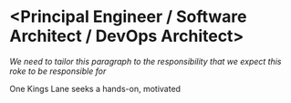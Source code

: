 # <Principal Engineer / Software Architect / DevOps Architect>

_We need to tailor this paragraph to the responsibility that we expect
this roke to be responsible for_

One Kings Lane seeks a hands-on, motivated <title>, who'll be responsible for all aspects of One Kings Lane storefront and in a fast paced, high growth, dynamic start-up environment. OKL is the online leader in <BLAH>, and our technology leverages industry-best tools and practices to enable our customers to indulge their dreams of <BLAH>...

_This paragraph is great by contrast_

You may not know every software language, tool, or design pattern but with a little help from Google and StackOverflow, you can learn a new things in a day and you're a subject matter expert in a week.  You reflexively write unit tests and can mentor a team of engineers in test driven development practices.  You design pragmatic, scalable architectures that are as simple as they should be (but no simpler!)  You use NoSQL and RDBMS technologies where and when they're appropriate, but you're not married to either.  You embrace DevOps philosophies and know that platform software in the 21st century is always evolving and never complete.  You champion security, scalability, and reliability throughout the software stack.  You are motivated by a commitment to writing understandable, maintainable, and reusable software.  You understand the application lifecycle and know that installation, configuration and deployment of application components is just as important as clean code.  You strive for quality and operational excellence.

# Required Attributes

* Drive technical strategy across multiple long term and short term projects
* Learn new techniques, languages, and tools quickly to drive organizational success.
* Transition well between providing high-level direction and diving
  into technical implementation
* Collaborate effectively through thoughtful and helpful interactions
* Provide technical leadership and mentorship to junior and senior engineers effectively
* Communicate effectively with both technical and non-technical audiences
* Execute role and responsibilities within Agile software development
  philosophy and associated practices (e.g. Scrum, Kanban)

# Required Skills

* Strong knowledge of <Software Design Patterns / Development Design
  Patterns>
* Proven ability to detect, analyze, and remedy software problems
* Produce thorough documentation; from highly technical procedures to how-to/tutorial documents
* Encourage and guide test driven development (TDD) practices
* Experience with high level dynamic languages like Ruby or Python
* Familiarity with one or more flavors of Linux
* Familiarity with a SQL-based RDBMS (MySQL, SQL Server, Oracle, Vertica)
* Familiarity with NoSQL and related technologies (Redis, MongoDB, Memcached, Elasticsearch)


# Desired Skills

* Ruby on Rails framework experience
* Familiarity with Apache HTTP Server or Nginx
* Experience with Amazon AWS
* Experience using centralized or distributed source control (e.g. Git, Mercurial)
* Experience using configuration management tools (Puppet, Chef, CFEngine, Salt)


## DevOps Role - Additional Desired Skills

* Data center management experience
* Experience with *NIX command line & power tools
* Experience with Bourne, Korn, or Bash script languages


# Required Experience

* Prior experience in a start-up/small company environment with high growth rate
* 4 year college degree or equivalent industry experience
* 5+ years of experience in a Senior Engineering or Architecture role
